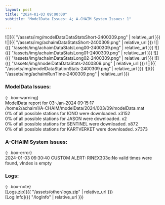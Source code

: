 ```yaml
---
layout: post
title: "2024-01-03 09:00:00"
subtitle: "ModelData Issues: 4; A-CHAIM System Issues: 1"

---
```


![]({{ "/assets/img/modelDataDataStatsShort-2400309.png" | relative_url }})
![]({{ "/assets/img/achaimDataStatsShort-2400309.png" | relative_url }})
![]({{ "/assets/img/achaimDataStatsLong00-2400309.png" | relative_url }})
![]({{ "/assets/img/achaimDataStatsLong01-2400309.png" | relative_url }})
![]({{ "/assets/img/achaimDataStatsLong02-2400309.png" | relative_url }})
![]({{ "/assets/img/modelDataDataStats-2400309.png" | relative_url }})
![]({{ "/assets/img/modelDataStationStats-2400309.png" | relative_url }})
![]({{ "/assets/img/achaimRunTime-2400309.png" | relative_url }})


### ModelData Issues:  
  
{: .box-warning}  
 ModelData report for 03-Jan-2024 09:15:17   
 /home2/achaim1/A-CHAIM/modelData/2024/003/09/modelData.mat   
 0% of all possible stations for IONO were downloaded. x3152   
 0% of all possible stations for JASON were downloaded. x2   
 0% of all possible stations for SENTINEL were downloaded. x872   
 0% of all possible stations for KARTVERKET were downloaded. x7373   
  
### A-CHAIM System Issues:  
  
{: .box-error}  
2024-01-03 09:30:40 CUSTOM ALERT: RINEX303o:No valid times were found, vIndex is empty  

### Logs:  
  
{: .box-note}  
[Logs.zip]({{ "/assets/other/logs.zip" | relative_url }})  
[Log Info]({{ "/logInfo" | relative_url }})  

